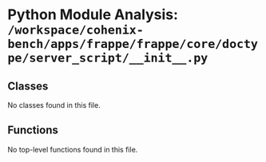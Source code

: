 # Python Module Analysis: `/workspace/cohenix-bench/apps/frappe/frappe/core/doctype/server_script/__init__.py`

## Classes

No classes found in this file.


## Functions

No top-level functions found in this file.

